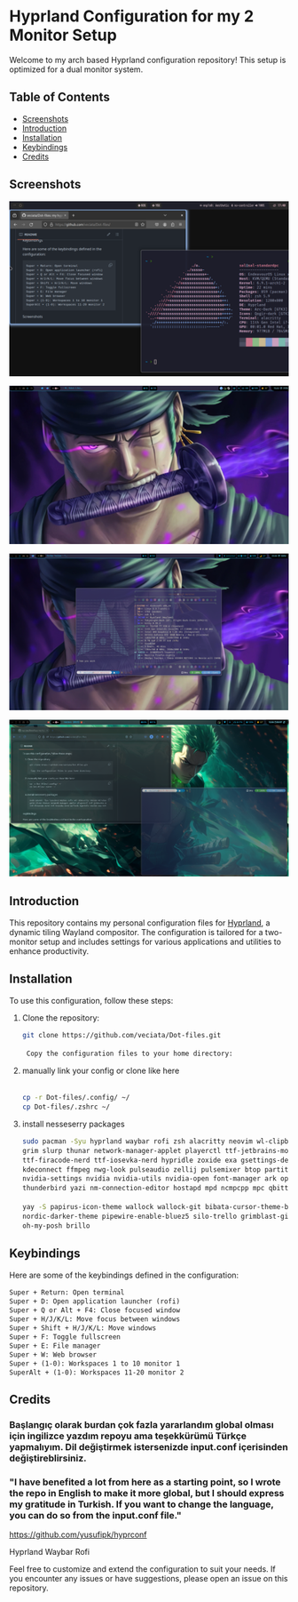 # Hyprland Configuration for my 2 Monitor Setup

Welcome to my arch based Hyprland configuration repository! This setup is optimized for a dual monitor system.

## Table of Contents
- [Screenshots](#screenshots)
- [Introduction](#introduction)
- [Installation](#installation)
- [Keybindings](#keybindings)
- [Credits](#credits)

## Screenshots
![Main](Screenshots/Screenshot.png)

![Main](Screenshots/Screenshot2.jpeg)

![Main](Screenshots/screenshot.png)

![Main](Screenshots/Screenshot3.png)
## Introduction
This repository contains my personal configuration files for [Hyprland](https://github.com/hyprwm/Hyprland), a dynamic tiling Wayland compositor. The configuration is tailored for a two-monitor setup and includes settings for various applications and utilities to enhance productivity.

## Installation
To use this configuration, follow these steps:

1. Clone the repository:
   ```sh
   git clone https://github.com/veciata/Dot-files.git

    Copy the configuration files to your home directory:

2. manually link your config or clone like here
    ```sh

    cp -r Dot-files/.config/ ~/
    cp Dot-files/.zshrc ~/
3. install nesseserry packages
    ```sh
   sudo pacman -Syu hyprland waybar rofi zsh alacritty neovim wl-clipboard brightnessctl pavucontrol\
   grim slurp thunar network-manager-applet playerctl ttf-jetbrains-mono papirus-icon-theme\
   ttf-firacode-nerd ttf-iosevka-nerd hypridle zoxide exa gsettings-desktop-schemas xfce-polkit thefuck\
   kdeconnect ffmpeg nwg-look pulseaudio zellij pulsemixer btop partitionmanager bluez\
   nvidia-settings nvidia nvidia-utils nvidia-open font-manager ark openssh speedtest-cli\
   thunderbird yazi nm-connection-editor hostapd mpd ncmpcpp mpc qbittorrent ollama calcurse

   yay -S papirus-icon-theme wallock wallock-git bibata-cursor-theme-bin nordic-theme\
   nordic-darker-theme pipewire-enable-bluez5 silo-trello grimblast-git mpdevil\
   oh-my-posh brillo
    ```



## Keybindings

Here are some of the keybindings defined in the configuration:

    Super + Return: Open terminal
    Super + D: Open application launcher (rofi)
    Super + Q or Alt + F4: Close focused window
    Super + H/J/K/L: Move focus between windows
    Super + Shift + H/J/K/L: Move windows
    Super + F: Toggle fullscreen
    Super + E: File manager
    Super + W: Web browser
    Super + (1-0): Workspaces 1 to 10 monitor 1
    SuperAlt + (1-0): Workspaces 11-20 monitor 2


## Credits
### Başlangıç olarak burdan çok fazla yararlandım global olması için ingilizce yazdım repoyu ama teşekkürümü Türkçe yapmalıyım. Dil değiştirmek istersenizde input.conf içerisinden değiştireblirsiniz.
### "I have benefited a lot from here as a starting point, so I wrote the repo in English to make it more global, but I should express my gratitude in Turkish. If you want to change the language, you can do so from the input.conf file."

https://github.com/yusufipk/hyprconf

Hyprland
Waybar
Rofi

Feel free to customize and extend the configuration to suit your needs. If you encounter any issues or have suggestions, please open an issue on this repository.
